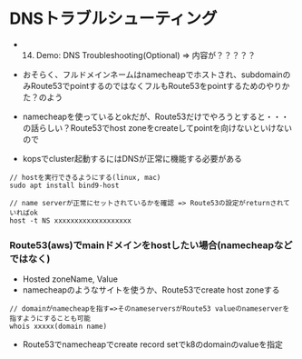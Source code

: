 # DNSトラブルシューティング
- 14. Demo: DNS Troubleshooting(Optional) => 内容が？？？？？
- おそらく、フルドメインネームはnamecheapでホストされ、subdomainのみRoute53でpointするのではなくフルもRoute53をpointするためのやりかた？のよう
- namecheapを使っているとokだが、Route53だけでやろうとすると・・・の話らしい？Route53でhost zoneをcreateしてpointを向けないといけないので


- kopsでcluster起動するにはDNSが正常に機能する必要がある
```
// hostを実行できるようにする(linux, mac)
sudo apt install bind9-host

// name serverが正常にセットされているかを確認 => Route53の設定がreturnされていればok
host -t NS xxxxxxxxxxxxxxxxxxx
```


### Route53(aws)でmainドメインをhostしたい場合(namecheapなどではなく)
- Hosted zoneName, Value
- namecheapのようなサイトを使うか、Route53でcreate host zoneする


```
// domainがnamecheapを指す=>そのnameserversがRoute53 valueのnameserverを指すようにすることも可能
whois xxxxx(domain name)
```

- Route53でnamecheapでcreate record setでk8のdomainのvalueを指定
